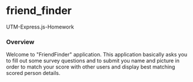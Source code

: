 # friend_finder

UTM-Express.js-Homework

### Overview

Welcome to "FriendFinder" application. This application basically asks you to fill out some survey questions and to submit you name and picture in order to match your score with other users and display best matching scored person details.

